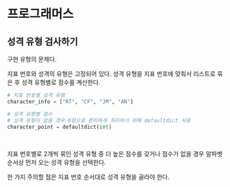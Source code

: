 # 프로그래머스

## 성격 유형 검사하기

구현 유형의 문제다.

지표 번호와 성격의 유형은 고정되어 있다. 성격 유형을 지표 번호에 맞춰서 리스트로 묶은 후 성격 유형별로 점수를 계산한다.

```python
# 지표 번호별 성격 유형
character_info = ["RT", "CF", "JM", "AN"]
```

```python
# 성격 유형별 점수
# 성격 유형이 없을 경우 0점으로 편리하게 처리하기 위해 defaultdict 사용
character_point = defaultdict(int)
```

<br>

지표 번호별로 2개씩 묶인 성격 유형 중 더 높은 점수를 갖거나 점수가 없을 경우 알파벳 순서상 먼저 오는 성격 유형을 선택한다.

한 가지 주의할 점은 지표 번호 순서대로 성격 유형을 골라야 한다.

